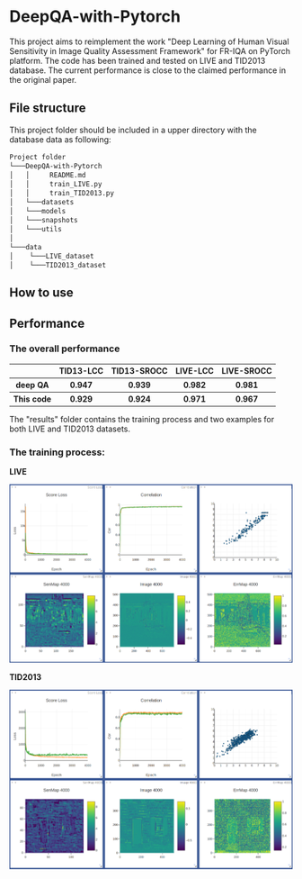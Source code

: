 # DeepQA-with-Pytorch

This project aims to reimplement the work "Deep Learning of Human Visual Sensitivity in Image Quality Assessment Framework" for FR-IQA on PyTorch platform. The code has been trained and tested on LIVE and TID2013 database. The current performance is close to the claimed performance in the original paper. 

## File structure

This project folder should be included in a upper directory with the database data as following:

```
Project folder
└───DeepQA-with-Pytorch
│   │     README.md
│   │     train_LIVE.py
│   │     train_TID2013.py
│   └───datasets
│   └───models
│   └───snapshots
│   └───utils
│
└───data
│    └───LIVE_dataset
│    └───TID2013_dataset
```

## How to use


## Performance

### The overall performance
<table>
        <tr>
            <th> </th>
            <th>TID13-LCC</th>
            <th>TID13-SROCC</th>
            <th>LIVE-LCC</th>
            <th>LIVE-SROCC</th>
        </tr>
        <tr>
            <th>deep QA</th>
            <th>0.947</th>
            <th>0.939</th>
            <th>0.982</th>
            <th>0.981</th>
        </tr>
        <tr>
            <th>This code</th>
            <th>0.929</th>
            <th>0.924</th>
            <th>0.971</th>
            <th>0.967</th>
        </tr>
    </table>

The "results" folder contains the training process and two examples for both LIVE and TID2013 datasets.

### The training process:

**LIVE** 
<div align=center><img width="600" src="https://github.com/LeonLIU08/DeepQA-with-Pytorch/blob/master/results/LIVEtrainhist.png?raw=true"/></div>

**TID2013**
<div align=center><img width="600" src="https://github.com/LeonLIU08/DeepQA-with-Pytorch/blob/master/results/TID2013trainhist.png?raw=true"/></div>

